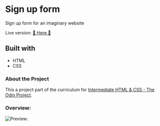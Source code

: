 # Sign up form

Sign up form for an imaginary website

Live version: [🌿 Here 🌿 ](https://diana2x.github.io/Sign-up-form/)

## Built with

- HTML
- CSS

### About the Project

This a project part of the curriculum for [ Intermediate HTML & CSS - The Odin Project](https://www.theodinproject.com/).

### Overview:

![Preview:](https://i.gyazo.com/f7c5a62e5354ae00e66b2440cf8f7375.jpg)
